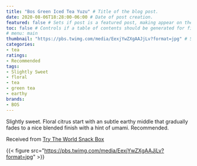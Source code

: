```yaml
---
title: "Bos Green Iced Tea Yuzu" # Title of the blog post.
date: 2020-08-06T18:28:00-06:00 # Date of post creation.
featured: false # Sets if post is a featured post, making appear on the home page side bar.
toc: false # Controls if a table of contents should be generated for first-level links automatically.
# menu: main
thumbnail: "https://pbs.twimg.com/media/EexjYwZXgAAJjLv?format=jpg" # Sets thumbnail image appearing inside card on homepage.
categories:
- tea
ratings:
- Recommended
tags:
- Slightly Sweet
- floral
- tea
- green tea
- earthy
brands:
- BOS
---
```


Slightly sweet. Floral citrus start with an subtle earthy middle that gradually fades to a nice blended finish with a hint of umami. Recommended.

Received from [Try The World Snack Box](https://trytheworld.com)

{{< figure src="https://pbs.twimg.com/media/EexjYwZXgAAJjLv?format=jpg" >}}